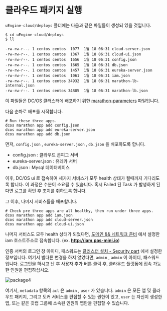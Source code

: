 # 클라우드 패키지 실행

`uEngine-cloud/deploys` 폴더에는 다음과 같은 파일들이 생성되 있을 것입니다.

```
$ cd uEngine-cloud/deploys
$ ll

-rw-rw-r--. 1 centos centos  1077  1월 18 06:31 cloud-server.json
-rw-rw-r--. 1 centos centos  1367  1월 18 06:31 cloud-ui.json
-rw-rw-r--. 1 centos centos  1656  1월 18 06:31 config.json
-rw-rw-r--. 1 centos centos  1665  1월 18 06:31 db.json
-rw-rw-r--. 1 centos centos  1457  1월 18 06:31 eureka-server.json
-rw-rw-r--. 1 centos centos  1061  1월 18 06:31 iam.json
-rw-rw-r--. 1 centos centos 34932  1월 18 06:31 marathon-lb-internal.json
-rw-rw-r--. 1 centos centos 34885  1월 18 06:31 marathon-lb.json
```

이 파일들은 DC/OS 클러스터에 배포하기 위한 [marathon-parameters](https://docs.mesosphere.com/1.10/deploying-services/marathon-parameters/#example) 파일입니다.

다음 순차로 배포를 시작합니다.

```
# Run these three apps.
dcos marathon app add config.json
dcos marathon app add eureka-server.json
dcos marathon app add db.json
```

먼저, `config.json` , `eureka-server.json` , `db.json` 을 배포하도록 합니다.

- config.json : 클라우드 콘피그 서버
- eureka-server.json : 유레카 서버
- db.json : Mysql 데이터베이스

이후, DC/OS ui 로 접속하여 세가지 서비스가 모두 health 상태가 될때까지 기다리도록 합니다. 이 과정은 수분이 소요될 수 있습니다.
 혹시 Failed 된 Task 가 발생하게 된다면 로그를 확인 후 조치를 취하도록 합니다. 

그 이후, 나머지 서비스들을 배포합니다.

```
# Check pre three apps are all healthy, then run under three apps.
dcos marathon app add iam.json
dcos marathon app add cloud-server.json
dcos marathon app add cloud-ui.json
```

나머지 서비스도 모두 health 상태가 되었다면, [도메인 && 네트워크 준비](pre-domain.md) 에서 설정한 iam 호스트주소로 접속합니다. (ex. **http://iam.pas-mini.io**)

인증 서버의 로그인 창 아이디, 패스워드는 [클러스터 설치 - Security part](install-cluster.md#security-part) 에서 설정한 정보입니다.
 여기서 별다른 변경을 하지 않았다면, `admin` , `admin` 이 아이디, 패스워드 입니다. 로그인을 하시고 난 후 사용자 추가 버튼 클릭 후, 클라우드 플랫폼에 
 접속 가능한 인원을 편집하십시오.
 
![package4](infra/image/package4.png)

여기서, `metadata` 항목의 `acl` 은 `admin` , `user` 가 있습니다. `admin` 은 모든 앱 및 클라우드 패키지, 그리고 도커 서비스를 편집할 수 있는 권한이 있고,
 `user` 는 자신이 생성한 앱, 또는 같은 깃랩 그룹에 소속된 인원의 앱만을 편집할 수 있습니다.
 
